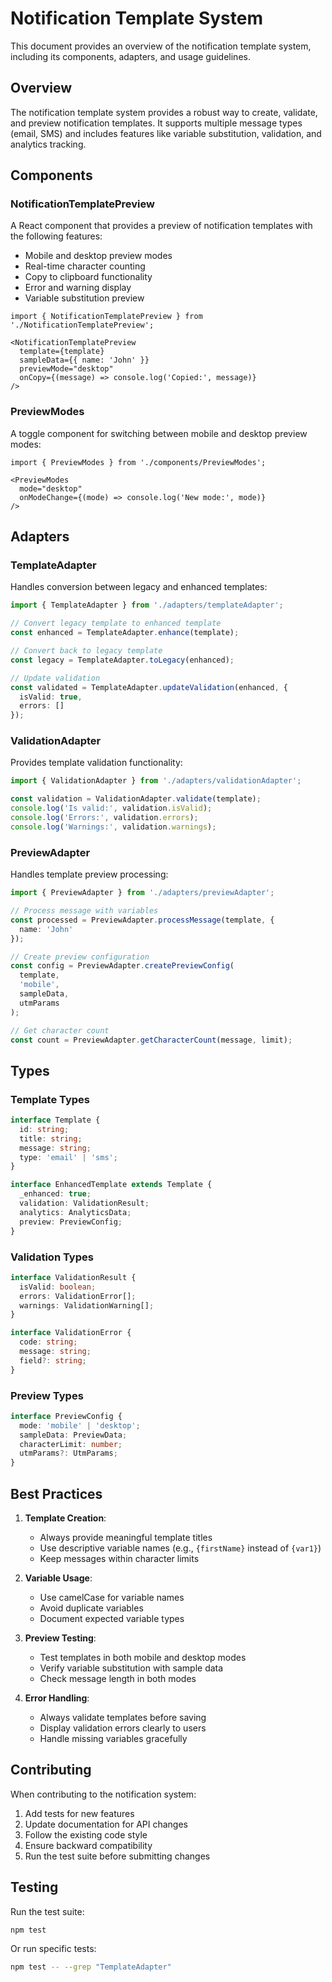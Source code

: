 # Notification Template System

This document provides an overview of the notification template system, including its components, adapters, and usage guidelines.

## Overview

The notification template system provides a robust way to create, validate, and preview notification templates. It supports multiple message types (email, SMS) and includes features like variable substitution, validation, and analytics tracking.

## Components

### NotificationTemplatePreview

A React component that provides a preview of notification templates with the following features:
- Mobile and desktop preview modes
- Real-time character counting
- Copy to clipboard functionality
- Error and warning display
- Variable substitution preview

```tsx
import { NotificationTemplatePreview } from './NotificationTemplatePreview';

<NotificationTemplatePreview
  template={template}
  sampleData={{ name: 'John' }}
  previewMode="desktop"
  onCopy={(message) => console.log('Copied:', message)}
/>
```

### PreviewModes

A toggle component for switching between mobile and desktop preview modes:

```tsx
import { PreviewModes } from './components/PreviewModes';

<PreviewModes
  mode="desktop"
  onModeChange={(mode) => console.log('New mode:', mode)}
/>
```

## Adapters

### TemplateAdapter

Handles conversion between legacy and enhanced templates:

```typescript
import { TemplateAdapter } from './adapters/templateAdapter';

// Convert legacy template to enhanced template
const enhanced = TemplateAdapter.enhance(template);

// Convert back to legacy template
const legacy = TemplateAdapter.toLegacy(enhanced);

// Update validation
const validated = TemplateAdapter.updateValidation(enhanced, {
  isValid: true,
  errors: []
});
```

### ValidationAdapter

Provides template validation functionality:

```typescript
import { ValidationAdapter } from './adapters/validationAdapter';

const validation = ValidationAdapter.validate(template);
console.log('Is valid:', validation.isValid);
console.log('Errors:', validation.errors);
console.log('Warnings:', validation.warnings);
```

### PreviewAdapter

Handles template preview processing:

```typescript
import { PreviewAdapter } from './adapters/previewAdapter';

// Process message with variables
const processed = PreviewAdapter.processMessage(template, {
  name: 'John'
});

// Create preview configuration
const config = PreviewAdapter.createPreviewConfig(
  template,
  'mobile',
  sampleData,
  utmParams
);

// Get character count
const count = PreviewAdapter.getCharacterCount(message, limit);
```

## Types

### Template Types

```typescript
interface Template {
  id: string;
  title: string;
  message: string;
  type: 'email' | 'sms';
}

interface EnhancedTemplate extends Template {
  _enhanced: true;
  validation: ValidationResult;
  analytics: AnalyticsData;
  preview: PreviewConfig;
}
```

### Validation Types

```typescript
interface ValidationResult {
  isValid: boolean;
  errors: ValidationError[];
  warnings: ValidationWarning[];
}

interface ValidationError {
  code: string;
  message: string;
  field?: string;
}
```

### Preview Types

```typescript
interface PreviewConfig {
  mode: 'mobile' | 'desktop';
  sampleData: PreviewData;
  characterLimit: number;
  utmParams?: UtmParams;
}
```

## Best Practices

1. **Template Creation**:
   - Always provide meaningful template titles
   - Use descriptive variable names (e.g., `{firstName}` instead of `{var1}`)
   - Keep messages within character limits

2. **Variable Usage**:
   - Use camelCase for variable names
   - Avoid duplicate variables
   - Document expected variable types

3. **Preview Testing**:
   - Test templates in both mobile and desktop modes
   - Verify variable substitution with sample data
   - Check message length in both modes

4. **Error Handling**:
   - Always validate templates before saving
   - Display validation errors clearly to users
   - Handle missing variables gracefully

## Contributing

When contributing to the notification system:

1. Add tests for new features
2. Update documentation for API changes
3. Follow the existing code style
4. Ensure backward compatibility
5. Run the test suite before submitting changes

## Testing

Run the test suite:

```bash
npm test
```

Or run specific tests:

```bash
npm test -- --grep "TemplateAdapter"
```
